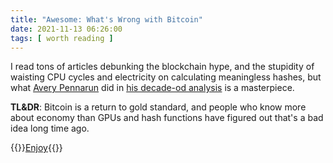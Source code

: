 ```yaml
---
title: "Awesome: What's Wrong with Bitcoin"
date: 2021-11-13 06:26:00
tags: [ worth reading ]
---
```

I read tons of articles debunking the blockchain hype, and the stupidity of waisting CPU cycles and electricity on calculating meaningless hashes, but what [Avery Pennarun](https://www.linkedin.com/in/apenwarr/) did in 
[his decade-od analysis](https://apenwarr.ca/log/20110508) is a masterpiece.

**TL&DR**: Bitcoin is a return to gold standard, and people who know more about economy than GPUs and hash functions have figured out that's a bad idea long time ago.

{{<jump>}}[Enjoy](https://apenwarr.ca/log/20110508){{</jump>}}